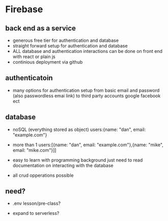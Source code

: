 # Firebase


## back end as a service
* generous free tier for authentication and database
* straight forward setup for authentication and database
* ALL database and authentication interactions can be done on front end with react or plain js
* continious deployment via github
## authenticatoin
* many options for authentication setup from basic email and password (also passwordless emai link) to third party accounts google facebook ect
## database
* noSQL (everything stored as object) users:{name: "dan", email: "example.com"}

* more than 1     users:[{name: "dan", email: "example.com"},{name: "mike", email: "mike.com"}]]
* easy to learn with programming background just need to read documentation on interacting with the database
* all crud opperations possible



## need?
* .env lesson/pre-class?

* expand to serverless?

